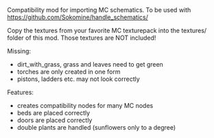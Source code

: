 
Compatibility mod for importing MC schematics.
To be used with https://github.com/Sokomine/handle_schematics/

Copy the textures from your favorite MC texturepack into the
textures/ folder of this mod. Those textures are NOT included!

Missing:
* dirt_with_grass, grass and leaves need to get green
* torches are only created in one form
* pistons, ladders etc. may not look correctly

Features:
* creates compatibility nodes for many MC nodes
* beds are placed correctly
* doors are placed correctly
* double plants are handled (sunflowers only to a degree)

